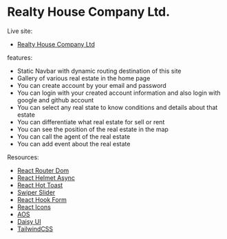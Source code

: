 # Realty House Company Ltd.


Live site:

- [Realty House Company Ltd](https://assignment-9-a08cd.web.app/)


features:

- Static Navbar with dynamic routing destination of this site
- Gallery of various real estate in the home page
- You can create account by your email and password
- You can login with your created account information and also login with google and github account
- You can select any real state to know conditions and details about that estate
- You can differentiate what real estate for sell or rent 
- You can see the position of the real estate in the map
- You can call the agent of the real estate 
- You can add event about the real estate 

Resources:

- [React Router Dom](https://reactrouter.com/en/main)
- [React Helmet Async](https://www.npmjs.com/package/react-helmet-async)
- [React Hot Toast](https://react-hot-toast.com/)
- [Swiper Slider](https://swiperjs.com/react)
- [React Hook Form](https://swiperjs.com/react)
- [React Icons](https://react-icons.github.io/react-icons/)
- [AOS](https://michalsnik.github.io/aos/)
- [Daisy UI](https://daisyui.com/)
- [TailwindCSS](https://tailwindcss.com/)